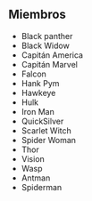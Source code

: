 ## Miembros

* Black panther
* Black Widow
* Capitán America
* Capitán Marvel
* Falcon
* Hank Pym
* Hawkeye
* Hulk
* Iron Man
* QuickSilver
* Scarlet Witch
* Spider Woman
* Thor
* Vision
* Wasp
* Antman
* Spiderman
